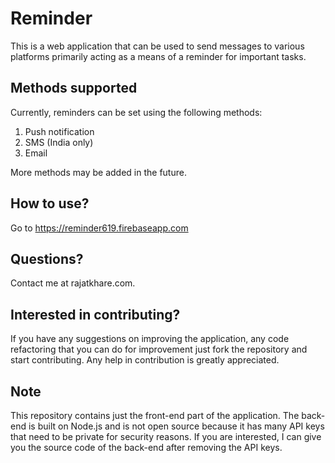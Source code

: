 # Reminder

This is a web application that can be used to send messages to various platforms primarily acting as a means of a reminder for important tasks.

## Methods supported

Currently, reminders can be set using the following methods:
1. Push notification
2. SMS (India only)
3. Email

More methods may be added in the future.

## How to use?

Go to https://reminder619.firebaseapp.com

## Questions?

Contact me at rajatkhare.com.

## Interested in contributing?

If you have any suggestions on improving the application, any code refactoring that you can do for improvement just fork the repository and start contributing. Any help in contribution is greatly appreciated.

## Note

This repository contains just the front-end part of the application. The back-end is built on Node.js and is not open source because it has many API keys that need to be private for security reasons. If you are interested, I can give you the source code of the back-end after removing the API keys.
